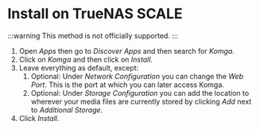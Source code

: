 # Install on TrueNAS SCALE

:::warning
This method is not officially supported.
:::

1. Open _Apps_ then go to _Discover Apps_ and then search for _Komga_.
2. Click on _Komga_ and then click on _Install_.
3. Leave everything as default, except:
    1. Optional: Under _Network Configuration_ you can change the _Web Port_. This is the port at which you can later access Komga.
    2. Optional: Under _Storage Configuration_ you can add the location to wherever your media files are currently stored by clicking _Add_ next to _Additional Storage_.
6. Click _Install_.
